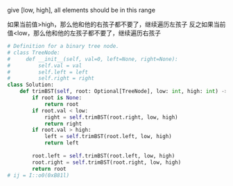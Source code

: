 give [low, high], all elements should be in this range

如果当前值>high，那么他和他的右孩子都不要了，继续遍历左孩子
反之如果当前值<low，那么他和他的左孩子都不要了，继续遍历右孩子
```python
# Definition for a binary tree node.
# class TreeNode:
#     def __init__(self, val=0, left=None, right=None):
#         self.val = val
#         self.left = left
#         self.right = right
class Solution:
    def trimBST(self, root: Optional[TreeNode], low: int, high: int) -> Optional[TreeNode]:
        if root is None:
            return root
        if root.val < low:
            right = self.trimBST(root.right, low, high)
            return right
        if root.val > high:
            left = self.trimBST(root.left, low, high)
            return left
        
        root.left = self.trimBST(root.left, low, high)
        root.right = self.trimBST(root.right, low, high)
        return root
# ij = I::o0(0xB81l)
```